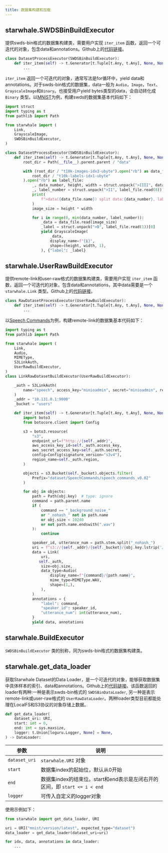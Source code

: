 ```yaml
---
title: 数据集构建和加载
---
```


## starwhale.SWDSBinBuildExecutor

提供swds-bin格式的数据集构建类，需要用户实现 `iter_item` 函数，返回一个可迭代的对象，包含data和annotations。Github上的[代码链接](https://github.com/star-whale/starwhale/blob/dc6e6fdeae2f7c5bd0e72ccd8fb50768b1ce0826/client/starwhale/api/_impl/dataset/builder.py#L138)。

```python
class DatasetProcessExecutor(SWDSBinBuildExecutor):
    def iter_item(self) -> t.Generator[t.Tuple[t.Any, t.Any], None, None]:
        ...
```

`iter_item` 返回一个可迭代的对象，通常写法是for循环中，yield data和annotations。对于swds-bin格式的数据集，data一般为 `Audio`，`Image`，`Text`、`GrayscaleImage`和`Binary`。也接受用户yield bytes类型的data，会自动转化成 `Binary` 类型。以[MNIST](https://github.com/star-whale/starwhale/tree/dc6e6fdeae2f7c5bd0e72ccd8fb50768b1ce0826/example/mnist)为例，构建swds的数据集基本代码如下：

```python
import struct
import typing as t
from pathlib import Path

from starwhale import (
    Link,
    GrayscaleImage,
    SWDSBinBuildExecutor,
)

class DatasetProcessExecutor(SWDSBinBuildExecutor):
    def iter_item(self) -> t.Generator[t.Tuple[t.Any, t.Any], None, None]:
        root_dir = Path(__file__).parent.parent / "data"

        with (root_dir / "t10k-images-idx3-ubyte").open("rb") as data_file, (
            root_dir / "t10k-labels-idx1-ubyte"
        ).open("rb") as label_file:
            _, data_number, height, width = struct.unpack(">IIII", data_file.read(16))
            _, label_number = struct.unpack(">II", label_file.read(8))
            print(
                f">data({data_file.name}) split data:{data_number}, label:{label_number} group"
            )
            image_size = height * width

            for i in range(0, min(data_number, label_number)):
                _data = data_file.read(image_size)
                _label = struct.unpack(">B", label_file.read(1))[0]
                yield GrayscaleImage(
                    _data,
                    display_name=f"{i}",
                    shape=(height, width, 1),
                ), {"label": _label}
```

## starwhale.UserRawBuildExecutor

提供remote-link和user-raw格式的数据集构建类，需要用户实现 `iter_item` 函数，返回一个可迭代的对象，包含data和annotations，其中data需要是一个 `starwhale.Link` 类型。Github上的[代码链接](https://github.com/star-whale/starwhale/blob/dc6e6fdeae2f7c5bd0e72ccd8fb50768b1ce0826/client/starwhale/api/_impl/dataset/builder.py#L307)。

```python
class RawDatasetProcessExecutor(UserRawBuildExecutor):
    def iter_item(self) -> t.Generator[t.Tuple[t.Any, t.Any], None, None]:
        ...
```

以[Speech Commands](https://github.com/star-whale/starwhale/tree/main/example/speech_command)为例，构建remote-link的数据集基本代码如下：

```python
import typing as t
from pathlib import Path

from starwhale import (
    Link,
    Audio,
    MIMEType,
    S3LinkAuth,
    UserRawBuildExecutor,
)
class LinkRawDatasetBuildExecutor(UserRawBuildExecutor):

    _auth = S3LinkAuth(
        name="speech", access_key="minioadmin", secret="minioadmin", region="local"
    )
    _addr = "10.131.0.1:9000"
    _bucket = "users"

    def iter_item(self) -> t.Generator[t.Tuple[t.Any, t.Any], None, None]:
        import boto3
        from botocore.client import Config

        s3 = boto3.resource(
            "s3",
            endpoint_url=f"http://{self._addr}",
            aws_access_key_id=self._auth.access_key,
            aws_secret_access_key=self._auth.secret,
            config=Config(signature_version="s3v4"),
            region_name=self._auth.region,
        )

        objects = s3.Bucket(self._bucket).objects.filter(
            Prefix="dataset/SpeechCommands/speech_commands_v0.02"
        )

        for obj in objects:
            path = Path(obj.key)  # type: ignore
            command = path.parent.name
            if (
                command == "_background_noise_"
                or "_nohash_" not in path.name
                or obj.size < 10240
                or not path.name.endswith(".wav")
            ):
                continue

            speaker_id, utterance_num = path.stem.split("_nohash_")
            uri = f"s3://{self._addr}/{self._bucket}/{obj.key.lstrip('/')}"
            data = Link(
                uri,
               self._auth,
                size=obj.size,
                data_type=Audio(
                    display_name=f"{command}/{path.name}",
                    mime_type=MIMEType.WAV,
                    shape=(1,),
                ),
            )
            annotations = {
                "label": command,
                "speaker_id": speaker_id,
                "utterance_num": int(utterance_num),
            }
            yield data, annotations
```

## starwhale.BuildExecutor

`SWDSBinBuildExecutor` 类的别称，同为swds-bin格式的数据集构建类。

## starwhale.get_data_loader

获取Starwhale Dataset的Data Loader，是一个可迭代的对象，能够获取数据集中具体样本的索引、data和annotations。Github上的[代码链接](https://github.com/star-whale/starwhale/blob/dc6e6fdeae2f7c5bd0e72ccd8fb50768b1ce0826/client/starwhale/api/_impl/dataset/loader.py)。该函数返回的loader有两种:一种是表示swds-bin格式的 `SWDSBinDataLoader`, 另一种是表示remote-link或user-raw格式的 `UserRawDataLoader`。两种loader类型目前都能处理在LocalFS和S3协议的对象存储上数据。

```python
def get_data_loader(
    dataset_uri: URI,
    start: int = 0,
    end: int = sys.maxsize,
    logger: t.Union[loguru.Logger, None] = None,
) -> DataLoader:
```

|参数|说明|
|---|---|
|`dataset_uri`| `starwhale.URI` 对象 |
|`start`| 数据集index的起始位，默认从0开始 |
|`end`| 数据集index的结束位。start和end表示是左闭右开的区间，即 `start <= i < end` |
|`logger`|可传入自定义的logger对象|

使用示例如下：

```python
from starwhale import get_data_loader, URI

uri = URI("mnist/version/latest", expected_type="dataset")
data_loader = get_data_loader(dataset_uri=uri)

for idx, data, annotations in data_loader:
    ...
```
